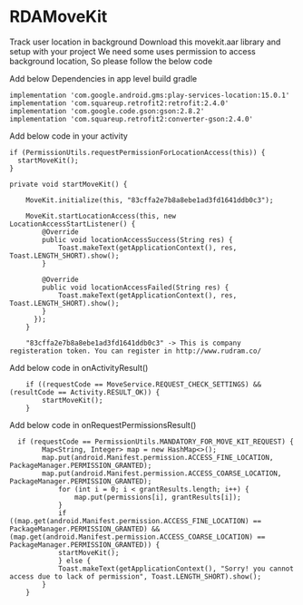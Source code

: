 # RDAMoveKit
Track user location in background
Download this movekit.aar library and setup with your project
We need some uses permission to access background location, So please follow the below code

Add below Dependencies in app level build gradle

    implementation 'com.google.android.gms:play-services-location:15.0.1'
    implementation 'com.squareup.retrofit2:retrofit:2.4.0'
    implementation 'com.google.code.gson:gson:2.8.2'
    implementation 'com.squareup.retrofit2:converter-gson:2.4.0'
    
    
Add below code in your activity

    if (PermissionUtils.requestPermissionForLocationAccess(this)) {     
      startMoveKit();        
    }
 
    private void startMoveKit() {
 
        MoveKit.initialize(this, "83cffa2e7b8a8ebe1ad3fd1641ddb0c3");
        
        MoveKit.startLocationAccess(this, new LocationAccessStartListener() {
            @Override
            public void locationAccessSuccess(String res) {
                Toast.makeText(getApplicationContext(), res, Toast.LENGTH_SHORT).show();
            }

            @Override
            public void locationAccessFailed(String res) {
                Toast.makeText(getApplicationContext(), res, Toast.LENGTH_SHORT).show();
            }
          });
        }
        
        "83cffa2e7b8a8ebe1ad3fd1641ddb0c3" -> This is company registeration token. You can register in http://www.rudram.co/ 
    
 Add below code in onActivityResult()   
 
        if ((requestCode == MoveService.REQUEST_CHECK_SETTINGS) && (resultCode == Activity.RESULT_OK)) {
            startMoveKit();
        }
        
 Add below code in onRequestPermissionsResult()
 
      if (requestCode == PermissionUtils.MANDATORY_FOR_MOVE_KIT_REQUEST) {
            Map<String, Integer> map = new HashMap<>();
            map.put(android.Manifest.permission.ACCESS_FINE_LOCATION, PackageManager.PERMISSION_GRANTED);
            map.put(android.Manifest.permission.ACCESS_COARSE_LOCATION, PackageManager.PERMISSION_GRANTED);
                for (int i = 0; i < grantResults.length; i++) {
                    map.put(permissions[i], grantResults[i]);
                }
                if ((map.get(android.Manifest.permission.ACCESS_FINE_LOCATION) == PackageManager.PERMISSION_GRANTED) &&     (map.get(android.Manifest.permission.ACCESS_COARSE_LOCATION) == PackageManager.PERMISSION_GRANTED)) {
                startMoveKit();
                } else {
                Toast.makeText(getApplicationContext(), "Sorry! you cannot access due to lack of permission", Toast.LENGTH_SHORT).show();
            }
        }

